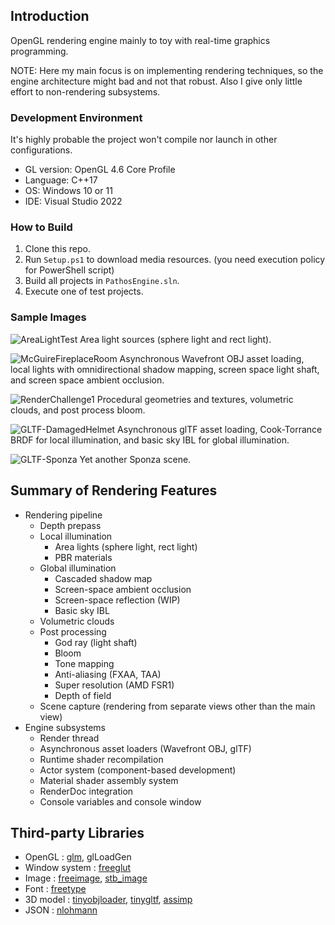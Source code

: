 
## Introduction

OpenGL rendering engine mainly to toy with real-time graphics programming.

NOTE: Here my main focus is on implementing rendering techniques,
so the engine architecture might bad and not that robust.
Also I give only little effort to non-rendering subsystems.

### Development Environment

It's highly probable the project won't compile nor launch in other configurations.

* GL version: OpenGL 4.6 Core Profile
* Language: C++17
* OS: Windows 10 or 11
* IDE: Visual Studio 2022

### How to Build

1. Clone this repo.
2. Run `Setup.ps1` to download media resources. (you need execution policy for PowerShell script)
3. Build all projects in `PathosEngine.sln`.
4. Execute one of test projects.

### Sample Images

![AreaLightTest](https://user-images.githubusercontent.com/11644393/191719865-a5db07fa-336b-4d3c-96cf-5b0da60812c5.jpg)
Area light sources (sphere light and rect light).

![McGuireFireplaceRoom](https://user-images.githubusercontent.com/11644393/191719903-67ba8cf6-887c-40a9-a386-8d32a91323a7.jpg)
Asynchronous Wavefront OBJ asset loading, local lights with omnidirectional shadow mapping, screen space light shaft, and screen space ambient occlusion.

![RenderChallenge1](https://user-images.githubusercontent.com/11644393/199586888-a70163b2-5b7e-4dbc-b050-c0da462ca27a.jpg)
Procedural geometries and textures, volumetric clouds, and post process bloom.

![GLTF-DamagedHelmet](https://user-images.githubusercontent.com/11644393/199479537-4e5abc6a-7f5a-4236-a84f-8a5ef1296f2f.jpg)
Asynchronous glTF asset loading, Cook-Torrance BRDF for local illumination, and basic sky IBL for global illumination.

![GLTF-Sponza](https://user-images.githubusercontent.com/11644393/199479551-c4d0a6f8-e705-4570-9b7d-c2a43f785b74.jpg)
Yet another Sponza scene.

## Summary of Rendering Features
* Rendering pipeline
  * Depth prepass
  * Local illumination
    * Area lights (sphere light, rect light)
    * PBR materials
  * Global illumination
    * Cascaded shadow map
    * Screen-space ambient occlusion
    * Screen-space reflection (WIP)
    * Basic sky IBL
  * Volumetric clouds
  * Post processing
    * God ray (light shaft)
    * Bloom
    * Tone mapping
    * Anti-aliasing (FXAA, TAA)
    * Super resolution (AMD FSR1)
    * Depth of field
  * Scene capture (rendering from separate views other than the main view)
* Engine subsystems
  * Render thread
  * Asynchronous asset loaders (Wavefront OBJ, glTF)
  * Runtime shader recompilation
  * Actor system (component-based development)
  * Material shader assembly system
  * RenderDoc integration
  * Console variables and console window

## Third-party Libraries
* OpenGL        : [glm](https://github.com/g-truc/glm), glLoadGen
* Window system : [freeglut](https://github.com/FreeGLUTProject/freeglut)
* Image         : [freeimage](https://freeimage.sourceforge.io/), [stb_image](https://github.com/nothings/stb/blob/master/stb_image.h)
* Font          : [freetype](https://github.com/freetype/freetype)
* 3D model      : [tinyobjloader](https://github.com/tinyobjloader/tinyobjloader), [tinygltf](https://github.com/syoyo/tinygltf), [assimp](https://github.com/assimp/assimp)
* JSON          : [nlohmann](https://github.com/nlohmann/json)
